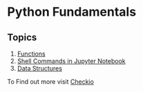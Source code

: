 # Python Fundamentals

## Topics

1. [Functions](https://github.com/emunozlorenzo/MasterDataScience/blob/master/03_Python_Fundamentals_Class/01_Functions.ipynb)
2. [Shell Commands in Jupyter Notebook](https://github.com/emunozlorenzo/MasterDataScience/blob/master/03_Python_Fundamentals_Class/02_Shell_Commands_in_Jupyter.ipynb)
3. [Data Structures](https://github.com/emunozlorenzo/MasterDataScience/blob/master/03_Python_Fundamentals_Class/03_Data_Structures.ipynb)

To Find out more visit [Checkio](https://py.checkio.org/)
